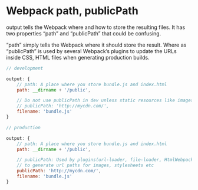 # Webpack path, publicPath

output tells the Webpack where and how to store the resulting files. It has two properties “path” and “publicPath” that could be confusing.

“path” simply tells the Webpack where it should store the result. Where as “publicPath” is used by several Webpack’s plugins to update the URLs inside CSS, HTML files when generating production builds.

``` js
// development

output: {
	// path: A place where you store bundle.js and index.html
	path: __dirname + '/public',

	// Do not use publicPath in dev unless static resources like images are not stored locally during development
	// publicPath: 'http://mycdn.com/',
	filename: 'bundle.js'
}
```

``` js
// production

output: {
	// path: A place where you store bundle.js and index.html
	path: __dirname + '/public',

	// publicPath: Used by plugins(url-loader, file-loader, HtmlWebpackPlugin etc)
	// to generate url paths for images, stylesheets etc
	publicPath: 'http://mycdn.com/',
	filename: 'bundle.js'
}
```